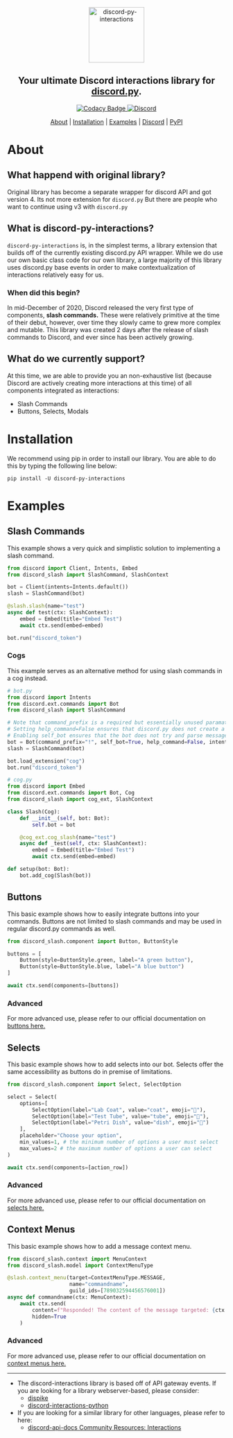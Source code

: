 <div align="center">
    <a href="https://pypi.org/project/discord-py-interactions/">
        <img src=".github/banner_transparent.png" alt="discord-py-interactions" height="128">
    </a>
    <h2>Your ultimate Discord interactions library for <a href="https://github.com/Rapptz/discord.py">discord.py</a>.</h2>
</div>

<div align="center">
        <a href="https://app.codacy.com/gh/eunwoo1104/discord-py-slash-command?utm_source=github.com&utm_medium=referral&utm_content=eunwoo1104/discord-py-slash-command&utm_campaign=Badge_Grade_Settings">
            <img src="https://api.codacy.com/project/badge/Grade/224bdbe58f8f43f28a093a33a7546456" alt="Codacy Badge">
        </a>
        <a href="https://discord.gg/KkgMBVuEkx">
            <img alt="Discord" src="https://img.shields.io/discord/789032594456576001">
        </a>
</div>

<p align="center">
    <a href="#about">About</a> |
    <a href="#installation">Installation</a> |
    <a href="#examples">Examples</a> |
    <a href="https://discord.gg/KkgMBVuEkx">Discord</a> |
    <a href="https://pypi.org/project/discord-py-interactions/">PyPI</a>
</p>

# About
## What happend with original library?
Original library has become a separate wrapper for discord API and got version 4. Its not more extension for `discord.py`
But there are people who want to continue using v3 with `discord.py`
## What is discord-py-interactions?
`discord-py-interactions` is, in the simplest terms, a library extension that builds off of the currently existing
discord.py API wrapper. While we do use our own basic class code for our own library, a large majority of
this library uses discord.py base events in order to make contextualization of interactions relatively easy
for us.

### When did this begin?
In mid-December of 2020, Discord released the very first type of components, **slash commands.** These were
relatively primitive at the time of their debut, however, over time they slowly came to grew more complex
and mutable. This library was created 2 days after the release of slash commands to Discord, and ever since
has been actively growing.

## What do we currently support?
At this time, we are able to provide you an non-exhaustive list (because Discord are actively
creating more interactions at this time) of all components integrated as interactions:

* Slash Commands
* Buttons, Selects, Modals

# Installation
We recommend using pip in order to install our library. You are able to do this by typing the following line below:

`pip install -U discord-py-interactions`

# Examples
## Slash Commands
This example shows a very quick and simplistic solution to implementing a slash command.

```py
from discord import Client, Intents, Embed
from discord_slash import SlashCommand, SlashContext

bot = Client(intents=Intents.default())
slash = SlashCommand(bot)

@slash.slash(name="test")
async def test(ctx: SlashContext):
    embed = Embed(title="Embed Test")
    await ctx.send(embed=embed)

bot.run("discord_token")
```

### Cogs
This example serves as an alternative method for using slash commands in a cog instead.

```py
# bot.py
from discord import Intents
from discord.ext.commands import Bot
from discord_slash import SlashCommand

# Note that command_prefix is a required but essentially unused paramater.
# Setting help_command=False ensures that discord.py does not create a !help command.
# Enabling self_bot ensures that the bot does not try and parse messages that start with "!".
bot = Bot(command_prefix="!", self_bot=True, help_command=False, intents=Intents.default())
slash = SlashCommand(bot)

bot.load_extension("cog")
bot.run("discord_token")

# cog.py
from discord import Embed
from discord.ext.commands import Bot, Cog
from discord_slash import cog_ext, SlashContext

class Slash(Cog):
    def __init__(self, bot: Bot):
        self.bot = bot

    @cog_ext.cog_slash(name="test")
    async def _test(self, ctx: SlashContext):
        embed = Embed(title="Embed Test")
        await ctx.send(embed=embed)

def setup(bot: Bot):
    bot.add_cog(Slash(bot))
```

## Buttons
This basic example shows how to easily integrate buttons into your commands. Buttons are not limited to
slash commands and may be used in regular discord.py commands as well.

```py
from discord_slash.component import Button, ButtonStyle

buttons = [
    Button(style=ButtonStyle.green, label="A green button"),
    Button(style=ButtonStyle.blue, label="A blue button")
]

await ctx.send(components=[buttons])
```

### Advanced
For more advanced use, please refer to our official documentation on [buttons here.](https://discord-py-interactions.readthedocs.io/en/latest/components.html#responding-to-interactions)

## Selects
This basic example shows how to add selects into our bot. Selects offer the same accessibility as buttons do
in premise of limitations.

```py
from discord_slash.component import Select, SelectOption

select = Select(
    options=[
        SelectOption(label="Lab Coat", value="coat", emoji="🥼"),
        SelectOption(label="Test Tube", value="tube", emoji="🧪"),
        SelectOption(label="Petri Dish", value="dish", emoji="🧫")
    ],
    placeholder="Choose your option",
    min_values=1, # the minimum number of options a user must select
    max_values=2 # the maximum number of options a user can select
)

await ctx.send(components=[action_row])
```

### Advanced
For more advanced use, please refer to our official documentation on [selects here.](https://discord-py-interactions.readthedocs.io/en/latest/components.html#what-about-selects-dropdowns)

## Context Menus
This basic example shows how to add a message context menu.

```py
from discord_slash.context import MenuContext
from discord_slash.model import ContextMenuType

@slash.context_menu(target=ContextMenuType.MESSAGE,
                    name="commandname",
                    guild_ids=[789032594456576001])
async def commandname(ctx: MenuContext):
    await ctx.send(
        content=f"Responded! The content of the message targeted: {ctx.target_message.content}",
        hidden=True
    )
```

### Advanced
For more advanced use, please refer to our official documentation on [context menus here.](https://discord-py-interactions.readthedocs.io/en/latest/gettingstarted.html#adding-context-menus)

--------

- The discord-interactions library is based off of API gateway events. If you are looking for a library webserver-based, please consider:
    - [dispike](https://github.com/ms7m/dispike)
    - [discord-interactions-python](https://github.com/discord/discord-interactions-python)
- If you are looking for a similar library for other languages, please refer to here:
    - [discord-api-docs Community Resources: Interactions](https://discord.com/developers/docs/topics/community-resources#interactions)
